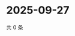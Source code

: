 # 2025-09-27

共 0 条

<!-- BEGIN ZHIHUQUESTIONS -->
<!-- 最后更新时间 Sat Sep 27 2025 13:10:44 GMT+0800 (China Standard Time) -->

<!-- END ZHIHUQUESTIONS -->
